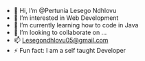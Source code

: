- 👋 Hi, I’m @Pertunia Lesego Ndhlovu
- 👀 I’m interested in Web Development
- 🌱 I’m currently learning how to code in Java
- 💞️ I’m looking to collaborate on ...
- 📫 Lesegondhlovu05@gmail.com
- ⚡ Fun fact: I am a self taught Developer

<!---
PertuniaSegoss/PertuniaSegoss is a ✨ special ✨ repository because its `README.md` (this file) appears on your GitHub profile.
You can click the Preview link to take a look at your changes.
--->
